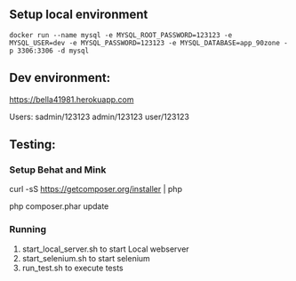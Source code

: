 ## Setup local environment

`docker run --name mysql -e MYSQL_ROOT_PASSWORD=123123 -e MYSQL_USER=dev -e MYSQL_PASSWORD=123123 -e MYSQL_DATABASE=app_90zone -p 3306:3306 -d mysql`


## Dev environment:
https://bella41981.herokuapp.com

Users:
sadmin/123123
admin/123123
user/123123


## Testing:

### Setup Behat and Mink

curl -sS https://getcomposer.org/installer | php

php composer.phar update

### Running

1. start_local_server.sh to start Local webserver
2. start_selenium.sh to start selenium
3. run_test.sh to execute tests
